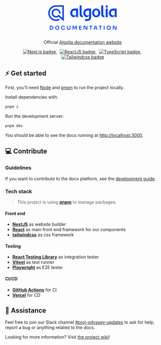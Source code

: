 <h1 align="center">
  <img alt="cgapp logo" src="./README_logo.svg" width="224px"/><br/>
</h1>
<p align="center">
    Official <a href="https://www.algolia.com/doc-beta" target="_blank">Algolia documentation website</a>
</p>

<p align="center">
    <a href="https://nextjs.org/docs"
target="_blank">
        <img src="https://img.shields.io/badge/next.js-000000?style=for-the-badge&logo=nextdotjs&logoColor=white" alt="Next.js badge" />
    </a>&nbsp;
    <a href="https://react.dev/" target="_blank">
        <img src="https://img.shields.io/badge/react-0B1535?style=for-the-badge&logo=react" alt="ReactJS badge" />
    </a>&nbsp;
    <a href="https://www.typescriptlang.org/docs/" target="_blank">
        <img src="https://img.shields.io/badge/typescript-0E2058?style=for-the-badge&logo=typescript" alt="TypeScript badge" />
    </a>&nbsp;
    <a href="https://tailwindcss.com/docs/" target="_blank">
        <img src="https://img.shields.io/badge/tailwindcss-36395A?style=for-the-badge&logo=tailwindcss" alt="Tailwindcss badge" />
    </a>
</p>

## ⚡️ Get started

First, you'll need [Node](https://nodejs.org/en/download) and [pnpm](https://pnpm.io/installation) to run the project locally.

Install dependencies with:

```sh
pnpm i
```

Run the development server:

```sh
pnpm dev
```

You should be able to see the docs running at <http://localhost:3000>.

## 💻 Contribute

### Guidelines

If you want to contribute to the docs platform, see the [development guide](https://algolia.atlassian.net/wiki/spaces/DOC/pages/4494721104/Development+guidelines).

### Tech stack

> This project is using **[pnpm](https://pnpm.io/)** to manage packages.

#### Front end

- **[NextJS](https://nextjs.org/)** as website builder
- **[React](https://react.dev/)** as main front end framework for our components
- **[tailwindcss](https://tailwindcss.com/)** as css framework

#### Testing

- **[React Testing Library](https://testing-library.com/docs/react-testing-library/intro/)** as integration tester
- **[Vitest](https://vitest.dev/)** as test runner
- **[Playwright](https://playwright.dev/)** as E2E tester

#### CI/CD

- **[GitHub Actions](https://github.com/features/actions)** for CI
- **[Vercel](https://www.vercel.com/)** for CD

## 🚒 Assistance

Feel free to join our Slack channel [#proj-odyssey-updates](https://algolia.slack.com/archives/C050M1RL4UR) to ask for help, report a bug or anything related to the docs.

Looking for more information? Visit [the project wiki](https://algolia.atlassian.net/wiki/spaces/DOC/pages/4464935305/Docs+Migration+-+Project+Odyssey)!
